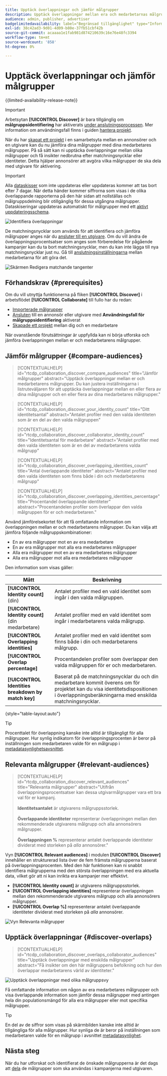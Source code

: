```yaml
---
title: Upptäck överlappningar och jämför målgrupper
description: Upptäck överlappningar mellan era och medarbetarnas målgrupper. Lär dig hur ni hittar de bästa målgrupperna som kan användas i era kampanjer.
audience: admin, publisher, advertiser
badgelimitedavailability: label="Begränsad tillgänglighet" type="Informative" url="https://helpx.adobe.com/legal/product-descriptions/real-time-customer-data-platform-collaboration.html newtab=true"
exl-id: 38c42ad3-9d01-4d09-b80e-37fb51cbf42b
source-git-commit: acaaaa1e1fab981d874210639c16e76e48fc3394
workflow-type: tm+mt
source-wordcount: '858'
ht-degree: 0%

---
```


# Upptäck överlappningar och jämför målgrupper

{{limited-availability-release-note}}

>[!IMPORTANT]
>
>Arbetsytan **[!UICONTROL Discover]** är bara tillgänglig om **målgruppsidentifiering** har aktiverats [ under anslutningsprocessen](../connect/establishing-connections.md#connection-settings). Mer information om användningsfall finns i guiden [hantera projekt](./manage-projects.md#project-use-cases).

När du har [skapat ett projekt](/help/guide/collaborate/manage-projects.md) i en samarbetsyta mellan en annonsörer och en utgivare kan du nu jämföra dina målgrupper med dina medarbetares målgrupper. På så sätt kan ni upptäcka överlappningar mellan olika målgrupper och få insikter nedbrutna efter matchningsnycklar eller identiteter. Detta hjälper annonsörer att avgöra vilka målgrupper de ska dela med utgivare för aktivering.

>[!IMPORTANT]
>
>Alla [dataskisser](/help/guide/glossary.md#sketches) som inte uppdateras eller uppdateras kommer att tas bort efter 7 dagar. När detta händer kommer siffrorna som visas i de olika överlappande rapporterna på den här sidan att nollställas och målgruppsdelning blir otillgänglig för dessa utgångna målgrupper. Dataskiseringar uppdateras automatiskt för målgrupper med ett [aktivt uppdateringsschema](/help/guide/setup/onboard-audiences.md#schedule).

![Identifiera överlappningar](/help/assets/collaborate/discover-overlaps/discover-overlaps.png)

De matchningsnycklar som används för att identifiera och jämföra målgrupper anges när du [ansluter till en utgivare](/help/guide/connect/establishing-connections.md#connection-settings). Om du vill ändra de överlappningsprocentsatser som anges som förberedelse för pågående kampanjer kan du ta bort matchningsnycklar, men du kan inte lägga till nya matchningsnycklar just nu. Gå till [anslutningsinställningarna](/help/guide/connect/establishing-connections.md#connection-settings) mellan medarbetarna för att göra det.

![Skärmen Redigera matchande tangenter](/help/assets/collaborate/discover-overlaps/edit-match-keys.png)

## Förhandskrav {#prerequisites}

Om du vill utnyttja funktionerna på fliken **[!UICONTROL Discover]** i arbetsflödet **[!UICONTROL Collaborate]** till fullo har du redan:

* [Importerade målgrupper](/help/guide/setup/onboard-audiences.md)
* [Ansluten](/help/guide/connect/establishing-connections.md) till en annonsör eller utgivare med **Användningsfall för målgruppsidentifiering** aktiverat
* [Skapade ett projekt](/help/guide/collaborate/manage-projects.md) mellan dig och en medarbetare

När ovanstående förutsättningar är uppfyllda kan ni börja utforska och jämföra överlappningen mellan er och medarbetarens målgrupper.

## Jämför målgrupper {#compare-audiences}

>[!CONTEXTUALHELP]
>id="rtcdp_collaboration_discover_compare_audiences"
>title="Jämför målgrupper"
>abstract="Upptäck överlappningar mellan er och medarbetarens målgrupper. Du kan justera inställningarna i listruteväljaren för att upptäcka överlappningar mellan en eller flera av dina målgrupper och en eller flera av dina medarbetares målgrupper."

>[!CONTEXTUALHELP]
>id="rtcdp_collaboration_discover_your_identity_count"
>title="Ditt identitetsantal"
>abstract="Antalet profiler med den valda identiteten som är en del av den valda målgruppen"

>[!CONTEXTUALHELP]
>id="rtcdp_collaboration_discover_collaborator_identity_count"
>title="Identitetsantal för medarbetare"
>abstract="Antalet profiler med den valda identiteten som är en del av medarbetarens valda målgrupp"

>[!CONTEXTUALHELP]
>id="rtcdp_collaboration_discover_overlapping_identities_count"
>title="Antal överlappande identiteter"
>abstract="Antalet profiler med den valda identiteten som finns både i din och medarbetarens målgrupp"

>[!CONTEXTUALHELP]
>id="rtcdp_collaboration_discover_overlapping_identities_percentage"
>title="Procentandel överlappande identiteter"
>abstract="Procentandelen profiler som överlappar den valda målgruppen för er och medarbetaren."

Använd jämförelsekortet för att få omfattande information om överlappningen mellan er och medarbetarens målgrupper. Du kan välja att jämföra följande målgruppskombinationer:

* En av era målgrupper mot en av era medarbetare
* En av era målgrupper mot alla era medarbetares målgrupper
* Alla era målgrupper mot en av era medarbetares målgrupper
* Alla era målgrupper mot alla era medarbetares målgrupper

Den information som visas gäller:

| Mått | Beskrivning |
|---------|----------|
| **[!UICONTROL Identity count]** (din) | Antalet profiler med en vald identitet som ingår i den valda målgruppen. |
| **[!UICONTROL Identity count]** (din medarbetare) | Antalet profiler med en vald identitet som ingår i medarbetarens valda målgrupp. |
| **[!UICONTROL Overlapping identities]** | Antalet profiler med en vald identitet som finns både i din och medarbetarens målgrupp. |
| **[!UICONTROL Overlap percentage]** | Procentandelen profiler som överlappar den valda målgruppen för er och medarbetaren. |
| **[!UICONTROL Identities breakdown by match key]** | Baserat på de matchningsnycklar du och din medarbetare kommit överens om för projektet kan du visa identitetsdispositionen i överlappningsberäkningarna med enskilda matchningsnycklar. |

{style="table-layout:auto"}

>[!TIP]
>
>Procenttalet för överlappning kanske inte alltid är tillgängligt för alla målgrupper. Hur synlig indikatorn för överlappningsprocenten är beror på inställningen som medarbetaren valde för en målgrupp i [metadatasynlighetsavsnittet](/help/guide/setup/onboard-audiences.md#metadata-visibility).

## Relevanta målgrupper {#relevant-audiences}

>[!CONTEXTUALHELP]
>id="rtcdp_collaboration_discover_relevant_audiences"
>title="Relevanta målgrupper"
>abstract="Utifrån överlappningsprocentsatser kan dessa utgivarmålgrupper vara ett bra val för er kampanj. <br><br> <b>Identitetsantalet</b> är utgivarens målgruppsstorlek. <br><br> <b>Överlappande identiteter</b> representerar överlappningen mellan den rekommenderade utgivarens målgrupp och alla annonsörers målgrupper. <br><br> <b>Överlappningen %</b> representerar antalet överlappande identiteter dividerat med storleken på <i>alla</i> annonsörer."

Vyn **[!UICONTROL Relevant audiences]** i modulen **[!UICONTROL Discover]** innehåller en strukturerad lista över de fem främsta målgrupperna baserat på överlappningsprocenten. Med den här funktionen kan ni snabbt identifiera målgrupperna med den största överlappningen med era aktuella data, vilket gör att ni kan inrikta era kampanjer mer effektivt.

* **[!UICONTROL Identity count]** är utgivarens målgruppsstorlek.
* **[!UICONTROL Overlapping identities]** representerar överlappningen mellan den rekommenderade utgivarens målgrupp och alla annonsörers målgrupper.
* **[!UICONTROL Overlap %]** representerar antalet överlappande identiteter dividerat med storleken på *alla* annonsörer.

![Vyn Relevanta målgrupper](/help/assets/collaborate/discover-overlaps/relevant-audiences-highlighted.png)

## Upptäck överlappningar {#discover-overlaps}

>[!CONTEXTUALHELP]
>id="rtcdp_collaboration_discover_overlaps_collaborator_audiences"
>title="Upptäck överlappningar med enskilda målgrupper"
>abstract="Få insikter om den här målgruppens befolkning och hur den överlappar medarbetarens värld av identiteter."

![Upptäck överlappningar med olika målgruppsvy](/help/assets/collaborate/discover-overlaps/discover-overlaps-cards-view.png)

Få omfattande information om någon av era medarbetares målgrupper och visa överlappande information som jämför dessa målgrupper med antingen hela din populationsmängd för alla era målgrupper eller mot specifika målgrupper.

>[!TIP]
>
>En del av de siffror som visas på skärmbilden kanske inte alltid är tillgängliga för alla målgrupper. Hur synliga de är beror på inställningen som medarbetaren valde för en målgrupp i avsnittet [metadatasynlighet](/help/guide/setup/onboard-audiences.md#metadata-visibility).

## Nästa steg

När du har utforskat och identifierat de önskade målgrupperna är det dags att [dela](/help/guide/collaborate/share.md) de målgrupper som ska användas i kampanjerna med utgivaren.
